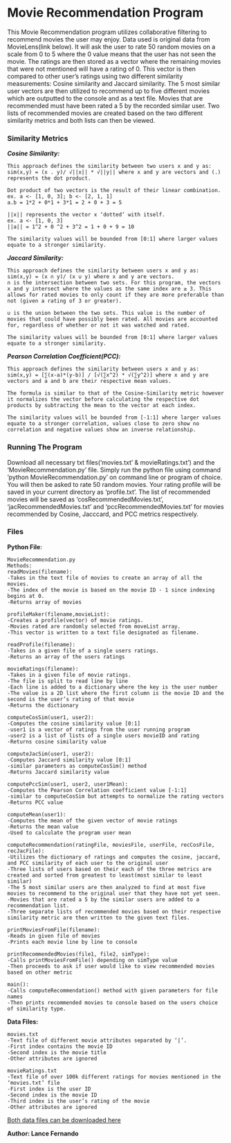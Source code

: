 # Movie Recommendation Program
This Movie Recommendation program utilizes collaborative filtering to recommend movies the user may enjoy. Data used is original data from MovieLens(link below). It will ask the user to rate 50 random movies on a scale from 0 to 5 where the 0 value means that the user has not seen the movie. The ratings are then stored as a vector where the remaining movies that were not mentioned will have a rating of 0. This vector is then compared to other user’s ratings using two different similarity measurements: Cosine similarity and Jaccard similarity. The 5 most similar user vectors are then utilized to recommend up to five different movies which are outputted to the console and as a text file. Movies that are recommended must have been rated a 5 by the recorded similar user. Two lists of recommended movies are created based on the two different similarity metrics and both lists can then be viewed. 


### Similarity Metrics
***Cosine Similarity:***
~~~~~~~~~~~~~~~
This approach defines the similarity between two users x and y as:
sim(x,y) = (x . y)/ √||x|| * √||y|| where x and y are vectors and (.) represents the dot product.

Dot product of two vectors is the result of their linear combination.
ex. a <- [1, 0, 3]; b <- [2, 1, 1]
a.b = 1*2 + 0*1 + 3*1 = 2 + 0 + 3 = 5

||x|| represents the vector x ‘dotted’ with itself.
ex. a <- [1, 0, 3]
||a|| = 1^2 + 0 ^2 + 3^2 = 1 + 0 + 9 = 10

The similarity values will be bounded from [0:1] where larger values equate to a stronger similarity.
~~~~~~~~~~~~~~~


***Jaccard Similarity:*** 
~~~~~~~~~~~~~~~
This approach defines the similarity between users x and y as:
sim(x,y) = (x ∩ y)/ (x ∪ y) where x and y are vectors.
∩ is the intersection between two sets. For this program, the vectors x and y intersect where the values as the same index are ≥ 3. This allows for rated movies to only count if they are more preferable than not (given a rating of 3 or greater). 

∪ is the union between the two sets. This value is the number of movies that could have possibly been rated. All movies are accounted for, regardless of whether or not it was watched and rated.

The similarity values will be bounded from [0:1] where larger values equate to a stronger similarity.
~~~~~~~~~~~~~~~


***Pearson Correlation Coefficient(PCC):***
~~~~~~~~~~~~~~~
This approach defines the similarity between users x and y as:
sim(x,y) = [∑(x-a)*(y-b)] / [√(∑x^2) * √(∑y^2)] where x and y are vectors and a and b are their respective mean values. 

The formula is similar to that of the Cosine-Similarity metric however it normalizes the vector before calculating the respective dot products by subtracting the mean to the vector at each index.

The similarity values will be bounded from [-1:1] where larger values equate to a stronger correlation, values close to zero show no correlation and negative values show an inverse relationship.
~~~~~~~~~~~~~~~


### Running The Program

Download all necessary txt files(‘movies.txt’ & movieRatings.txt’) and the ‘MovieRecommendation.py’ file. Simply run the python file using command ’python MovieRecommendation.py’ on command line or program of choice. You will then be asked to rate 50 random movies. Your rating profile will be saved in your current directory as ‘profile.txt’. The list of recommended movies will be saved as ‘cosRecommendedMovies.txt’, ‘jacRecommendedMovies.txt’ and ‘pccRecommendedMovies.txt’ for movies recommended by Cosine, Jacccard, and PCC metrics respectively.


### Files
**Python File**:
~~~~~~~~~~~~~~~~~
MovieRecommendation.py
Methods:
readMovies(filename):
-Takes in the text file of movies to create an array of all the movies. 
-The index of the movie is based on the movie ID - 1 since indexing begins at 0.
-Returns array of movies

profileMaker(filename,movieList):
-Creates a profile(vector) of movie ratings.
-Movies rated are randomly selected from moveList array.
-This vector is written to a text file designated as filename.

readProfile(filename):
-Takes in a given file of a single users ratings.
-Returns an array of the users ratings

movieRatings(filename):
-Takes in a given file of movie ratings.
-The file is split to read line by line
-Each line is added to a dictionary where the key is the user number
-The value is a 2D list where the first column is the movie ID and the second is the user’s rating of that movie
-Returns the dictionary

computeCosSim(user1, user2):
-Computes the cosine similarity value [0:1] 
-user1 is a vector of ratings from the user running program
-user2 is a list of lists of a single users movieID and rating
-Returns cosine similarity value

computeJacSim(user1, user2):
-Computes Jaccard similarity value [0:1]
-similar parameters as computeCosSim() method
-Returns Jaccard similarity value

computePccSim(user1, user2, user1Mean):
-Computes the Pearson Correlation coefficient value [-1:1]
-similar to computeCosSim but attempts to normalize the rating vectors
-Returns PCC value

computeMean(user1):
-Computes the mean of the given vector of movie ratings
-Returns the mean value
-Used to calculate the program user mean

computeRecommendation(ratingFile, moviesFile, userFile, recCosFile, recJacFile):
-Utilizes the dictionary of ratings and computes the cosine, jaccard, and PCC similarity of each user to the original user
-Three lists of users based on their each of the three metrics are created and sorted from greatest to least(most similar to least similar)
-The 5 most similar users are then analyzed to find at most five movies to recommend to the original user that they have not yet seen.
-Movies that are rated a 5 by the similar users are added to a recommendation list.
-Three separate lists of recommended movies based on their respective similarity metric are then written to the given text files.

printMoviesFromFile(filename):
-Reads in given file of movies
-Prints each movie line by line to console

printRecommendedMovies(file1, file2, simType):
-Calls printMoviesFromFile() depending on simType value
-Then proceeds to ask if user would like to view recommended movies based on other metric

main():
-Calls computeRecommendation() method with given parameters for file names
-Then prints recommended movies to console based on the users choice of similarity type.
~~~~~~~~~~~~~~~~~


**Data Files:**
~~~~~~~~~~~~~~~~~
movies.txt
-Text file of different movie attributes separated by ‘|’. 
-First index contains the movie ID
-Second index is the movie title
-Other attributes are ignored

movieRatings.txt
-Text file of over 100k different ratings for movies mentioned in the ‘movies.txt’ file
-First index is the user ID
-Second index is the movie ID
-Third index is the user’s rating of the movie
-Other attributes are ignored
~~~~~~~~~~~~~~~~~

[Both data files can be downloaded here](http://grouplens.org/datasets/movielens/)

**Author: Lance Fernando**